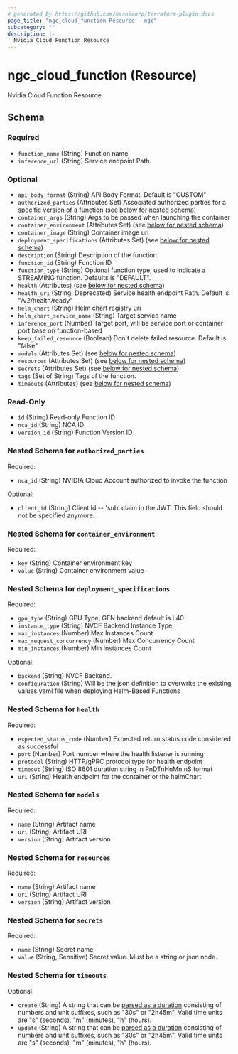 ```yaml
---
# generated by https://github.com/hashicorp/terraform-plugin-docs
page_title: "ngc_cloud_function Resource - ngc"
subcategory: ""
description: |-
  Nvidia Cloud Function Resource
---
```


# ngc_cloud_function (Resource)

Nvidia Cloud Function Resource



<!-- schema generated by tfplugindocs -->
## Schema

### Required

- `function_name` (String) Function name
- `inference_url` (String) Service endpoint Path.

### Optional

- `api_body_format` (String) API Body Format. Default is "CUSTOM"
- `authorized_parties` (Attributes Set) Associated authorized parties for a specific version of a function (see [below for nested schema](#nestedatt--authorized_parties))
- `container_args` (String) Args to be passed when launching the container
- `container_environment` (Attributes Set) (see [below for nested schema](#nestedatt--container_environment))
- `container_image` (String) Container image uri
- `deployment_specifications` (Attributes Set) (see [below for nested schema](#nestedatt--deployment_specifications))
- `description` (String) Description of the function
- `function_id` (String) Function ID
- `function_type` (String) Optional function type, used to indicate a STREAMING function. Defaults is "DEFAULT".
- `health` (Attributes) (see [below for nested schema](#nestedatt--health))
- `health_uri` (String, Deprecated) Service health endpoint Path. Default is "/v2/health/ready"
- `helm_chart` (String) Helm chart registry uri
- `helm_chart_service_name` (String) Target service name
- `inference_port` (Number) Target port, will be service port or container port base on function-based
- `keep_failed_resource` (Boolean) Don't delete failed resource. Default is "false"
- `models` (Attributes Set) (see [below for nested schema](#nestedatt--models))
- `resources` (Attributes Set) (see [below for nested schema](#nestedatt--resources))
- `secrets` (Attributes Set) (see [below for nested schema](#nestedatt--secrets))
- `tags` (Set of String) Tags of the function.
- `timeouts` (Attributes) (see [below for nested schema](#nestedatt--timeouts))

### Read-Only

- `id` (String) Read-only Function ID
- `nca_id` (String) NCA ID
- `version_id` (String) Function Version ID

<a id="nestedatt--authorized_parties"></a>
### Nested Schema for `authorized_parties`

Required:

- `nca_id` (String) NVIDIA Cloud Account authorized to invoke the function

Optional:

- `client_id` (String) Client Id -- 'sub' claim in the JWT. This field should not be specified anymore.


<a id="nestedatt--container_environment"></a>
### Nested Schema for `container_environment`

Required:

- `key` (String) Container environment key
- `value` (String) Container environment value


<a id="nestedatt--deployment_specifications"></a>
### Nested Schema for `deployment_specifications`

Required:

- `gpu_type` (String) GPU Type, GFN backend default is L40
- `instance_type` (String) NVCF Backend Instance Type.
- `max_instances` (Number) Max Instances Count
- `max_request_concurrency` (Number) Max Concurrency Count
- `min_instances` (Number) Min Instances Count

Optional:

- `backend` (String) NVCF Backend.
- `configuration` (String) Will be the json definition to overwrite the existing values.yaml file when deploying Helm-Based Functions


<a id="nestedatt--health"></a>
### Nested Schema for `health`

Required:

- `expected_status_code` (Number) Expected return status code considered as successful
- `port` (Number) Port number where the health listener is running
- `protocol` (String) HTTP/gPRC protocol type for health endpoint
- `timeout` (String) ISO 8601 duration string in PnDTnHnMn.nS format
- `uri` (String) Health endpoint for the container or the helmChart


<a id="nestedatt--models"></a>
### Nested Schema for `models`

Required:

- `name` (String) Artifact name
- `uri` (String) Artifact URI
- `version` (String) Artifact version


<a id="nestedatt--resources"></a>
### Nested Schema for `resources`

Required:

- `name` (String) Artifact name
- `uri` (String) Artifact URI
- `version` (String) Artifact version


<a id="nestedatt--secrets"></a>
### Nested Schema for `secrets`

Required:

- `name` (String) Secret name
- `value` (String, Sensitive) Secret value. Must be a string or json node.


<a id="nestedatt--timeouts"></a>
### Nested Schema for `timeouts`

Optional:

- `create` (String) A string that can be [parsed as a duration](https://pkg.go.dev/time#ParseDuration) consisting of numbers and unit suffixes, such as "30s" or "2h45m". Valid time units are "s" (seconds), "m" (minutes), "h" (hours).
- `update` (String) A string that can be [parsed as a duration](https://pkg.go.dev/time#ParseDuration) consisting of numbers and unit suffixes, such as "30s" or "2h45m". Valid time units are "s" (seconds), "m" (minutes), "h" (hours).

